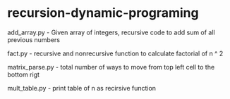 # recursion-dynamic-programing

 add_array.py - Given array of integers, recursive code to add sum of all previous numbers
 
 fact.py - recursive and nonrecursive function to calculate factorial of n ^ 2
 
 matrix_parse.py - total number of ways to move from top left cell to the bottom rigt 
 
 mult_table.py - print table of n as recirsive function
